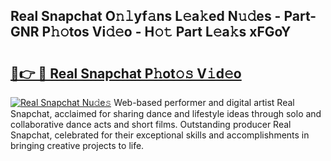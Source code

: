 ## Real Snapchat O𝚗𝚕yf𝚊ns L𝚎a𝚔ed N𝚞𝚍es - Part-GNR P𝚑𝚘tos Vi𝚍𝚎o - H𝚘𝚝 Part L𝚎a𝚔s xFGoY

# <h2><a href="http://kf5k2z.oniu.top/?m=Real+Snapchat">🔗👉 🔴 Real Snapchat P𝚑ot𝚘𝚜 V𝚒d𝚎o</a></h2>

[![Real Snapchat Nu𝚍e𝚜](https://i.imgur.com/0qMVB7G.gif)](http://kf5k2z.oniu.top/?m=Real+Snapchat)
Web-based performer and digital artist Real Snapchat, acclaimed for sharing dance and lifestyle ideas through solo and collaborative dance acts and short films. Outstanding producer Real Snapchat, celebrated for their exceptional skills and accomplishments in bringing creative projects to life.  
